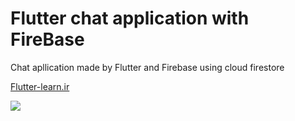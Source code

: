 # Flutter chat application with FireBase
Chat apllication made by Flutter and Firebase using cloud firestore

[Flutter-learn.ir](https://flutter-learn.ir/)

<img src="https://flutter-learn.ir/wp-content/uploads/2020/12/flutter-firebase-chat.png" >

